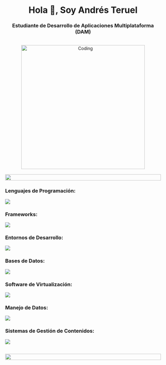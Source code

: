 <h1 align="center">Hola 👋, Soy Andrés Teruel</h1>
<h3 align="center">Estudiante de Desarrollo de Aplicaciones Multiplataforma (DAM)</h3>

<br>

<!-- Imagen centrada -->
<div style="text-align: center;">
  <img alt="Coding" width="400" src="https://user-images.githubusercontent.com/74038190/229223263-cf2e4b07-2615-4f87-9c38-e37600f8381a.gif">
</div>

<br>

<img src="https://i.imgur.com/dBaSKWF.gif" height="20" width="100%">

<h3 align="left">Lenguajes de Programación:</h3>
<p align="left">
  <img src="https://skillicons.dev/icons?i=java,js,kotlin,html,css,py,sqlite" />
</p>

<h3 align="left">Frameworks:</h3>
<p align="left">
  <img src="https://skillicons.dev/icons?i=ionic,spring" />
</p>

<h3 align="left">Entornos de Desarrollo:</h3>
<p align="left">
  <img src="https://skillicons.dev/icons?i=oracle,visualstudio,eclipse,postman,androidstudio,netbeans,unity" />
</p>

<h3 align="left">Bases de Datos:</h3>
<p align="left">
  <img src="https://skillicons.dev/icons?i=mysql,mongodb" />
</p>

<h3 align="left">Software de Virtualización:</h3>
<p align="left">
  <img src="https://skillicons.dev/icons?i=virtualbox" />
</p>

<h3 align="left">Manejo de Datos:</h3>
<p align="left">
  <img src="https://skillicons.dev/icons?i=xml" />
</p>

<h3 align="left">Sistemas de Gestión de Contenidos:</h3>
<p align="left">
  <img src="https://skillicons.dev/icons?i=wordpress" />
</p>

<br/>

<img src="https://i.imgur.com/dBaSKWF.gif" height="20" width="100%">
